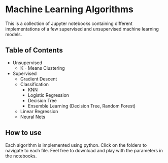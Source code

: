 # Machine Learning Algorithms
This is a collection of Jupyter notebooks containing different implementations of a few supervised and unsupervised machine learning models.

## Table of Contents
- Unsupervised 
    - K - Means Clustering
- Supervised
    - Gradient Descent 
    - Classification
        - KNN
        - Logistic Regression
        - Decision Tree
        - Ensemble Learning (Decision Tree, Random Forest)
    - Linear Regression
    - Neural Nets

##  How to use
Each algorithm is implemented using python. Click on the folders to navigate to each file. Feel free to download and play with the parameters in the notebooks.
